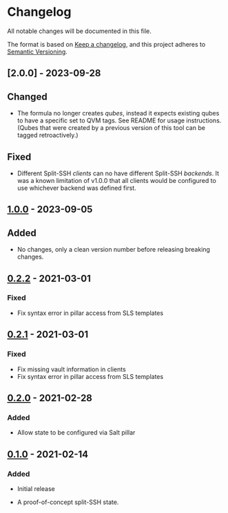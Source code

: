 # Changelog

All notable changes will be documented in this file.

The format is based on [Keep a changelog](https://keepachangelog.com/en/1.0.0/),
and this project adheres to [Semantic Versioning](https://semver.org/spec/v2.0.0.html).

## [2.0.0] - 2023-09-28

## Changed

- The formula no longer creates _qubes_, instead it expects existing qubes to have a specific set to QVM tags. See README for usage instructions. (Qubes that were created by a previous version of this tool can be tagged retroactively.)

## Fixed

- Different Split-SSH _clients_ can no have different Split-SSH _backends_. It was a known limitation of v1.0.0 that all clients would be configured to use whichever backend was defined first.

## [1.0.0] - 2023-09-05

## Added

- No changes, only a clean version number before releasing breaking changes.

## [0.2.2] - 2021-03-01

### Fixed

- Fix syntax error in pillar access from SLS templates

## [0.2.1] - 2021-03-01

### Fixed

- Fix missing vault information in clients
- Fix syntax error in pillar access from SLS templates

## [0.2.0] - 2021-02-28

### Added

- Allow state to be configured via Salt pillar

## [0.1.0] - 2021-02-14

### Added

- Initial release
- A proof-of-concept split-SSH state.

  [0.1.0]: https://github.com/gonzalo-bulnes/qubes-mgmt-salt-user/releases/tag/qubes-mgmt-salt-user-split-ssh-0.1.0-1
  [0.2.0]: https://github.com/gonzalo-bulnes/qubes-mgmt-salt-user/releases/tag/qubes-mgmt-salt-user-split-ssh-0.2.0-1
  [0.2.1]: https://github.com/gonzalo-bulnes/qubes-mgmt-salt-user/releases/tag/qubes-mgmt-salt-user-split-ssh-0.2.1-1
  [0.2.2]: https://github.com/gonzalo-bulnes/qubes-mgmt-salt-user/releases/tag/qubes-mgmt-salt-user-split-ssh-0.2.2-1
  [1.0.0]: https://github.com/gonzalo-bulnes/qubes-mgmt-salt-user/releases/tag/qubes-mgmt-salt-user-split-ssh-1.0.0-1

